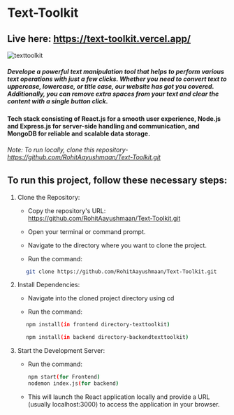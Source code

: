 # Text-Toolkit  

## Live here: https://text-toolkit.vercel.app/


![texttoolkit](https://github.com/RohitAayushmaan/Text-Tool-Kit/assets/52812829/899b989b-b68b-438f-8529-9f6744e403e8)


##### Develope a powerful text manipulation tool that helps to perform various text operations with just a few clicks. Whether you need to convert text to uppercase, lowercase, or title case, our website has got you covered. Additionally, you can remove extra spaces from your text and clear the content with a single button click.

#### Tech stack consisting of React.js for a smooth user experience, Node.js and Express.js for server-side handling and communication, and MongoDB for reliable and scalable data storage. 

###### Note: To run locally, clone this repository- https://github.com/RohitAayushmaan/Text-Toolkit.git
 
## To run this project, follow these necessary steps:

1.  Clone the Repository:
   
    - Copy the repository's URL: https://github.com/RohitAayushmaan/Text-Toolkit.git
  
    - Open your terminal or command prompt.
  
    - Navigate to the directory where you want to clone the project. 
  
    - Run the command:
```sh
      git clone https://github.com/RohitAayushmaan/Text-Toolkit.git
```

2. Install Dependencies:

    - Navigate into the cloned project directory using cd <Text-Toolkit>
  
    - Run the command:
```sh
      npm install(in frontend directory-texttoolkit)

      npm install(in backend directory-backendtexttoolkit)
```

3. Start the Development Server:

    - Run the command:
      ```sh
      npm start(for Frontend)
      nodemon index.js(for backend)
      ```
      
    - This will launch the React application locally and provide a URL (usually localhost:3000) to access the application in your browser.

